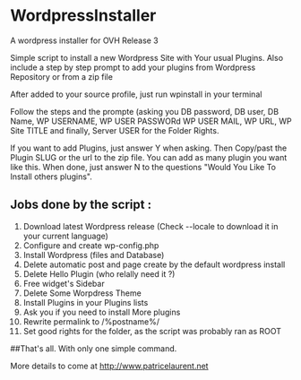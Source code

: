# WordpressInstaller
A wordpress installer for OVH Release 3

Simple script to install a new Wordpress Site with Your usual Plugins.
Also include a step by step prompt to add your plugins from Wordpress Repository or from a zip file

After added to your source profile, just run wpinstall in your terminal

Follow the steps and the prompte (asking you DB password, DB user, DB Name, WP USERNAME, WP USER PASSWORd WP USER MAIL, WP URL, WP Site TITLE and finally, Server USER for the Folder Rights.

If you want to add Plugins, just answer Y when asking. Then Copy/past the Plugin SLUG or the url to the zip file.
You can add as many plugin you want like this.
When done, just answer N to the questions "Would You Like To Install others plugins".

## Jobs done by the script :

1. Download latest Wordpress release (Check --locale to download it in your current language)
2. Configure and create wp-config.php
3. Install Wordpress (files and Database)
4. Delete automatic post and page create by the default wordpress install
5. Delete Hello Plugin (who relally need it ?)
6. Free widget's Sidebar
7. Delete Some Worpdress Theme
8. Install Plugins in your Plugins lists
9. Ask you if you need to install More plugins
10. Rewrite permalink to /%postname%/
11. Set good rights for the folder, as the script was probably ran as ROOT
 
##That's all. With only one simple command.

More details to come at http://www.patricelaurent.net
